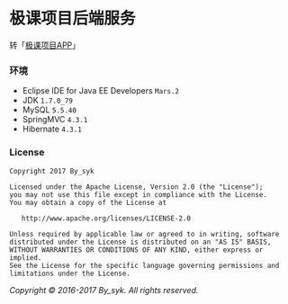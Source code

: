 # 极课项目后端服务

转「[极课项目APP](https://github.com/by-syk/SchTtable)」

### 环境

+ Eclipse IDE for Java EE Developers `Mars.2`
+ JDK `1.7.0_79`
+ MySQL `5.5.40`
+ SpringMVC `4.3.1`
+ Hibernate `4.3.1`


### License

    Copyright 2017 By_syk

    Licensed under the Apache License, Version 2.0 (the "License");
    you may not use this file except in compliance with the License.
    You may obtain a copy of the License at

       http://www.apache.org/licenses/LICENSE-2.0

    Unless required by applicable law or agreed to in writing, software
    distributed under the License is distributed on an "AS IS" BASIS,
    WITHOUT WARRANTIES OR CONDITIONS OF ANY KIND, either express or implied.
    See the License for the specific language governing permissions and
    limitations under the License.


*Copyright &#169; 2016-2017 By_syk. All rights reserved.*
